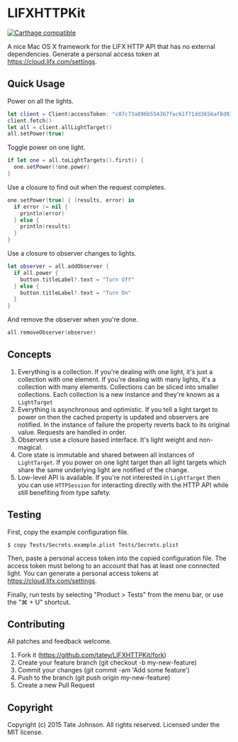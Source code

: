 # LIFXHTTPKit

[![Carthage compatible](https://img.shields.io/badge/Carthage-compatible-4BC51D.svg?style=flat)](https://github.com/Carthage/Carthage)

A nice Mac OS X framework for the LIFX HTTP API that has no external dependencies.
Generate a personal access token at https://cloud.lifx.com/settings.

## Quick Usage

Power on all the lights.

``` swift
let client = Client(accessToken: "c87c73a896b554367fac61f71dd3656af8d93a525a4e87df5952c6078a89d192")
client.fetch()
let all = client.allLightTarget()
all.setPower(true)
```

Toggle power on one light.

``` swift
if let one = all.toLightTargets().first() {
  one.setPower(!one.power)
}
```

Use a closure to find out when the request completes.

``` swift
one.setPower(true) { (results, error) in
  if error != nil {
    println(error)
  } else {
    println(results)
  }
}
```

Use a closure to observer changes to lights.

``` swift
let observer = all.addObserver {
  if all.power {
    button.titleLabel?.text = "Turn Off"
  } else {
    button.titleLabel?.text = "Turn On"
  }
}
```

And remove the observer when you're done.

``` swift
all.removeObserver(observer)
```

## Concepts

1. Everything is a collection. If you're dealing with one light, it's just a
   collection with one element. If you're dealing with many lights, it's a
   collection with many elements. Collections can be sliced into smaller collections.
   Each collection is a new instance and they're known as a `LightTarget`
2. Everything is asynchronous and optimistic. If you tell a light target to power on
   then the cached property is updated and observers are notified. In the
   instance of failure the property reverts back to its original value.
   Requests are handled in order.
3. Observers use a closure based interface. It's light weight and non-magical.
4. Core state is immutable and shared between all instances of `LightTarget`.
   If you power on one light target than all light targets which share the same
   underlying light are notified of the change.
5. Low-level API is available. If you're not interested in `LightTarget` then
   you can use `HTTPSession` for interacting directly with the HTTP API while
   still benefiting from type safety.

## Testing

First, copy the example configuration file.

    $ copy Tests/Secrets.example.plist Tests/Secrets.plist

Then, paste a personal access token into the copied configuration file. The
access token must belong to an account that has at least one connected light.
You can generate a personal access tokens at https://cloud.lifx.com/settings.

Finally, run tests by selecting "Product > Tests" from the menu bar, or use the
"⌘ + U" shortcut.

## Contributing

All patches and feedback welcome.

1. Fork it (https://github.com/tatey/LIFXHTTPKit/fork)
2. Create your feature branch (git checkout -b my-new-feature)
3. Commit your changes (git commit -am 'Add some feature')
4. Push to the branch (git push origin my-new-feature)
5. Create a new Pull Request

## Copyright

Copyright (c) 2015 Tate Johnson. All rights reserved. Licensed under the MIT license.
